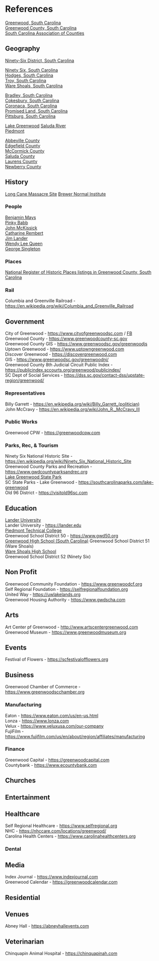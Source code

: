 # References

[Greenwood, South Carolina](https://en.wikipedia.org/wiki/Greenwood,_South_Carolina)  
[Greenwood County, South Carolina](https://en.wikipedia.org/wiki/Greenwood_County,_South_Carolina)  
[South Carolina Association of Counties](https://www.sccounties.org/county/greenwood-county)

## Geography

[Ninety-Six District, South Carolina](https://en.wikipedia.org/wiki/Ninety-Six_District,_South_Carolina)  

[Ninety Six, South Carolina](https://en.wikipedia.org/wiki/Ninety_Six,_South_Carolina)  
[Hodges, South Carolina](https://en.wikipedia.org/wiki/Hodges,_South_Carolina)  
[Troy, South Carolina](https://en.wikipedia.org/wiki/Troy,_South_Carolina)  
[Ware Shoals, South Carolina](https://en.wikipedia.org/wiki/Ware_Shoals,_South_Carolina)  

[Bradley, South Carolina](https://en.wikipedia.org/wiki/Bradley,_South_Carolina)  
[Cokesbury, South Carolina](https://en.wikipedia.org/wiki/Cokesbury,_South_Carolina)  
[Coronaca, South Carolina](https://en.wikipedia.org/wiki/Coronaca,_South_Carolina)  
[Promised Land, South Carolina](https://en.wikipedia.org/wiki/Promised_Land,_South_Carolina)  
[Pittsburg, South Carolina](https://en.wikipedia.org/wiki/Pittsburg,_South_Carolina)  

[Lake Greenwood](https://en.wikipedia.org/wiki/Lake_Greenwood_(South_Carolina))  
[Saluda River](https://en.wikipedia.org/wiki/Saluda_River)  
[Piedmont](https://en.wikipedia.org/wiki/Piedmont_(United_States))  

[Abbeville County](https://en.wikipedia.org/wiki/Abbeville_County,_South_Carolina)  
[Edgefield County](https://en.wikipedia.org/wiki/Edgefield_County,_South_Carolina)  
[McCormick County](https://en.wikipedia.org/wiki/McCormick_County,_South_Carolina)  
[Saluda County](https://en.wikipedia.org/wiki/Saluda_County,_South_Carolina)  
[Laurens County](https://en.wikipedia.org/wiki/Laurens_County,_South_Carolina)  
[Newberry County](https://en.wikipedia.org/wiki/Newberry_County,_South_Carolina)  

## History

[Long Cane Massacre Site](https://en.wikipedia.org/wiki/Long_Cane_Massacre_Site)
[Brewer Normal Institute](https://en.wikipedia.org/wiki/Brewer_Normal_Institute)

### People

[Benjamin Mays](https://en.wikipedia.org/wiki/Benjamin_Mays)  
[Pinky Babb](https://en.wikipedia.org/wiki/Pinky_Babb)  
[John McKissick](https://en.wikipedia.org/wiki/John_McKissick)  
[Catharine Rembert](https://en.wikipedia.org/wiki/Catharine_Rembert)  
[Jim Lander](https://en.wikipedia.org/wiki/Jim_Lander)  
[Wendy Lee Queen](https://en.wikipedia.org/wiki/Wendy_Lee_Queen)  
[George Singleton](https://en.wikipedia.org/wiki/George_Singleton)  
 

### Places

[National Register of Historic Places listings in Greenwood County, South Carolina](https://en.wikipedia.org/wiki/National_Register_of_Historic_Places_listings_in_Greenwood_County,_South_Carolina)

### Rail

Columbia and Greenville Railroad - https://en.wikipedia.org/wiki/Columbia_and_Greenville_Railroad  

## Government

City of Greenwood - https://www.cityofgreenwoodsc.com  / [FB](https://www.facebook.com/cityofgreenwoodsc/)  
Greenwood County - https://www.greenwoodcounty-sc.gov  
Greenwood County GIS - https://www.greenwoodsc.gov/greenwoodjs  
Uptown Greenwood - https://www.uptowngreenwood.com  
Discover Greenwood - https://discovergreenwood.com  
GIS - https://www.greenwoodsc.gov/greenwoodnj/  
Greenwood County 8th Judicial Circuit Public Index - https://publicindex.sccourts.org/greenwood/publicindex/  
SC Dept of Social Services - https://dss.sc.gov/contact-dss/upstate-region/greenwood/  

### Representatives

Billy Garrett - https://en.wikipedia.org/wiki/Billy_Garrett_(politician)  
John McCravy - https://en.wikipedia.org/wiki/John_R._McCravy_III

### Public Works

Greenwood CPW - https://greenwoodcpw.com  

### Parks, Rec, & Tourism

Ninety Six National Historic Site - https://en.wikipedia.org/wiki/Ninety_Six_National_Historic_Site  
Greenwood County Parks and Recreation - https://www.gwdcountyparksandrec.org  
[Lake Greenwood State Park](https://en.wikipedia.org/wiki/Lake_Greenwood_State_Park)  
SC State Parks - Lake Greenwood - https://southcarolinaparks.com/lake-greenwood  
Old 96 District - https://visitold96sc.com  

## Education

[Lander University](https://en.wikipedia.org/wiki/Lander_University)  
Lander University - https://lander.edu  
[Piedmont Technical College](https://en.wikipedia.org/wiki/Piedmont_Technical_College)  
Greenwood School District 50 - https://www.gwd50.org  
[Greenwood High School \(South Carolina\)](https://en.wikipedia.org/wiki/Greenwood_High_School_(South_Carolina))  
Greenwood School District 51 (Ware Shoals)  
[Ware Shoals High School](https://en.wikipedia.org/wiki/Ware_Shoals_High_School)  
Greenwood School District 52 (Ninety Six)  

## Non Profit

Greenwood Community Foundation - https://www.greenwoodcf.org  
Self Regional Foundation - https://selfregionalfoundation.org  
United Way - https://uwlakelands.org  
Greenwood Housing Authority - https://www.gwdscha.com  

## Arts

Art Center pf Greenwood - http://www.artscentergreenwood.com  
Greenwood Museum - https://www.greenwoodmuseum.org

## Events

Festival of Flowers - https://scfestivalofflowers.org  

## Business

Greenwood Chamber of Commerce - https://www.greenwoodscchamber.org  

### Manufacturing

Eaton - https://www.eaton.com/us/en-us.html  
Lonza - https://www.lonza.com  
Velux - https://www.veluxusa.com/our-company  
FujiFilm - https://www.fujifilm.com/us/en/about/region/affiliates/manufacturing  

### Finance

Greenwood Capital - https://greenwoodcapital.com  
Countybank - https://www.ecountybank.com  

## Churches

## Entertainment

## Healthcare  

Self Regional Healthcare - https://www.selfregional.org  
NHC - https://nhccare.com/locations/greenwood/  
Carolina Health Centers - https://www.carolinahealthcenters.org  

### Dental

## Media

Index Journal - https://www.indexjournal.com  
Greenwood Calendar - https://greenwoodcalendar.com

## Residential

## Venues

Abney Hall - https://abneyhallevents.com

## Veterinarian

Chinquapin Animal Hospital - https://chinquapinah.com